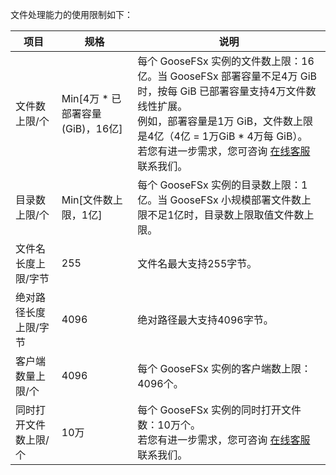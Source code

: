 文件处理能力的使用限制如下：

| **项目**              | **规格**                       | **说明**                                                     |
| --------------------- | ------------------------------ | ------------------------------------------------------------ |
| 文件数上限/个         | Min[4万 \* 已部署容量(GiB)，16亿] | 每个 GooseFSx 实例的文件数上限：16亿。当 GooseFSx 部署容量不足4万 GiB 时，按每 GiB 已部署容量支持4万文件数线性扩展。<br>例如，部署容量是1万 GiB，文件数上限是4亿（4亿 = 1万GiB \* 4万每 GiB）。<br>若您有进一步需求，您可咨询 [在线客服](https://cloud.tencent.com/act/event/Online_service?from=doc_582) 联系我们。 |
| 目录数上限/个         | Min[文件数上限，1亿]           | 每个 GooseFSx 实例的目录数上限：1亿。当 GooseFSx 小规模部署文件数上限不足1亿时，目录数上限取值文件数上限。 |
| 文件名长度上限/字节   | 255                            | 文件名最大支持255字节。                                      |
| 绝对路径长度上限/字节 | 4096                           | 绝对路径最大支持4096字节。                                   |
| 客户端数量上限/个     | 4096                           | 每个 GooseFSx 实例的客户端数上限：4096个。                   |
| 同时打开文件数上限/个 | 10万                           | 每个 GooseFSx 实例的同时打开文件数：10万个。<br>若您有进一步需求，您可咨询 [在线客服](https://cloud.tencent.com/act/event/Online_service?from=doc_582) 联系我们。 |
